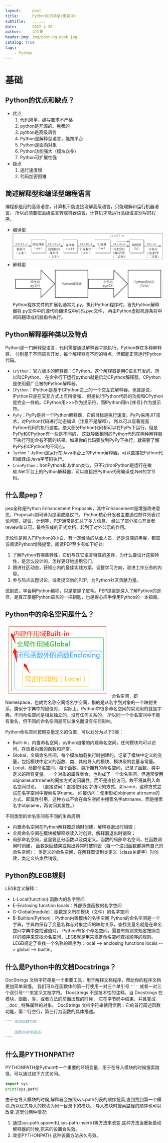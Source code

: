 ```yaml
---
layout:     post
title:      Python知识手册(更新中)
subtitle:   ......
date:       2022-4-28
author:     呆贝斯
header-img: img/post-bg-desk.jpg
catalog: true
tags:
    - Python
---
```

# 基础

## Python的优点和缺点？
+ 优点
    1. 代码简单，编写要求不严格
    2. python是开源的、免费的
    3. python是高级语言
    4. Python是解释型语言，能跨平台
    5. Python是面向对象
    6. Python功能强大（模块众多）
    7. Python可扩展性强
+ 缺点
    1. 运行速度慢
    2. 代码加密困难

## 简述解释型和编译型编程语言
编程都是用的高级语言，计算机不能直接理解高级语言，只能理解和运行机器语言，
所以必须要把高级语言转成机器语言，计算机才能运行高级语言别写的程序。
+ 编译型
![](/img/compile.png)
+ 解释型
![](/img/explain.png)
Python程序文件的扩展名通常为.py。执行Python程序时，首先Python解释器将.py文件中的源代码翻译成中间码.pyc文件，
再由Python虚拟机逐条将中间码翻译成机器指令执行。

## Python解释器种类以及特点
Python是一门解释型语言，代码需要通过解释器才能执行，Python存在多种解释器，
分别基于不同语言开发，每个解释器有不同的特点，但都能正常运行Python代码。
+ `CPython`：官方版本的解释器：CPython。这个解释器是用C语言开发的，所以叫CPython。
在命令行下运行python就是启动CPython解释器。CPython是使用最广且被的Python解释器。
+ `IPython`：IPython是基于CPython之上的一个交互式解释器，也就是说，IPython只是在交互方式上有所增强，
但是执行Python代码的功能和CPython是完全一样的。CPython用>>>作为提示符，而IPython用In [序号]:作为提示符。
+ `PyPy`：PyPy是另一个Python解释器，它的目标是执行速度。PyPy采用JIT技术，对Python代码进行动态编译（注意不是解释），
所以可以显著提高Python代码的执行速度。绝大部分Python代码都可以在PyPy下运行，但是PyPy和CPython有一些是不同的，
这就导致相同的Python代码在两种解释器下执行可能会有不同的结果。如果你的代码要放到PyPy下执行，就需要了解PyPy和CPython的不同点。
+ `Jython`：Jython是运行在Java平台上的Python解释器，可以直接把Python代码编译成Java字节码执行。
+ `IronPython`：IronPython和Jython类似，只不过IronPython是运行在微软.Net平台上的Python解释器，可以直接把Python代码编译成.Net的字节码。

## 什么是pep？
pep全称是Python Enhancement Proposals，其中Enhancement是增强改进意思，Proposals则可译为提案或建议书。
Python核心开发者主要通过邮件列表讨论问题、提议、计划等，PEP通常是汇总了多方信息，
经过了部分核心开发者review和认可，最终形成的正式文档，起到了对外公示的作用。

无论你是刚入门Python的小白、有一定经验的从业人员，还是资深的黑客，都应该阅读Python增强提案，阅读PEP至少有如下好处:
1. 了解Python有哪些特性，它们与其它语言特性的差异，为什么要设计这些特性，是怎么设计的，怎样更好地运用它们。
2. 跟进社区动态，获知业内的最佳实践方案，调整学习方向，改进工作业务的内容。
3. 参与热点议题讨论，或者提交新的PEP，为Python社区贡献力量。

说到底，学会用Python编程，只是掌握了皮毛。PEP提案是深入了解Python的途径，是真正掌握Python语言的一把钥匙，也是得心应手使用Python的一本指南。

## Python中的命名空间是什么？
![](/img/python_namespace.png)
命名空间，即Namespace，也成为名称空间或名字空间，指的是从名字到对象的一个映射关系，类似于字典中的键值对，
实际上，Python中很多命名空间的实现用的就是字典。不同命名空间是相互独立的，没有任何关系的，
所以同一个命名空间中不能有重名，但不同的命名空间是可以重名而没有任何影响。

Python命名空间按照变量定义的位置，可以划分为以下3类：
+ Built-in，内置命名空间，python自带的内建命名空间，任何模块均可以访问，存放着内置的函数和异常。
+ Global，全局命名空间，每个模块加载执行时创建的，记录了模块中定义的变量，包括模块中定义的函数、类、其他导入的模块、模块级的变量与常量。
+ Local，局部命名空间，每个函数、类所拥有的命名空间，记录了函数、类中定义的所有变量。
一个对象的属性集合，也构成了一个命名空间。但通常使用objname.attrname的间接方式访问属性，而不是直接访问，故不将其列入命名空间讨论。
（直接访问：直接使用名字访问的方式，如name，这种方式尝试在名字空间中搜索名字name。
间接访问：使用形如objname.attrname的方式，即属性引用，这种方式不会在命名空间中搜索名字attrname，而是搜索名字objname，再访问其属性。）

不同类型的命名空间有不同的生命周期：
+ 内置命名空间在Python解释器启动时创建，解释器退出时销毁；
+ 全局命名空间在模块被解释器读入时创建，解释器退出时销毁；
+ 局部命名空间，这里要区分函数以及类定义。函数的局部命名空间，在函数调用时创建，
函数返回结果或抛出异常时被销毁（每一个递归函数都拥有自己的命名空间）；
类定义的命名空间，在解释器读到类定义（class关键字）时创建，类定义结束后销毁。

## Python的LEGB规则
LEGB含义解释：
+ L-Local(function):函数内的名字空间
+ E-Enclosing function locals：外部嵌套函数的名字空间
+ G-Global(module)：函数定义所在模块（文件）的名字空间
+ B-Builtion(Python)：Python内置模块的名字空间
Python的命名空间是一个字典，字典内保存了变量名称与对象之间的映射关系，查找变量名就是在命名空间字典中查找键值对。
Python有多个命名空间，需要有规则来规定按照总样的顺序来查找命名空间，LEGB就是用来规定命名空间查找顺序的规则。
LEGB规定了查找一个名称的顺序为：local --> enclosing functions locals --> global --> builtin。

## 什么是Python中的文档Docstrings？
DocStrings 文档字符串是一个重要工具，用于解释文档程序，帮助你的程序文档更加简单易懂。
我们可以在函数体的第一行使用一对三个单引号 `''' `或者一对三个双引号` """ `来定义文档字符。
Docstrings 不是技术性的注释。当 Docstrings 在模块，函数，类，或者方法的前面出现的时候，
它在字节码中结束，并且变成__doc__特殊属性的对象。
DocStrings 文档字符串使用惯例：它的首行简述函数功能，第二行空行，第三行为函数的具体描述。
```python 
""" 简述函数功能
    
    函数的具体描述。
"""
```

## 什么是PYTHONPATH?
PYTHONPATH是Python中一个重要的环境变量，用于在导入模块的时候搜索路径，可以通过如下方式访问。
```python
import sys
print(sys.path)
```
由于在导入模块的时候,解释器会按照sys.path列表的顺序搜索,直到找到第一个模块,所以优先导入的模块为同一目录下的模块。
导入模块时搜索路径的顺序也可以改变.这里分两种情况:
1. 通过sys.path.append(),sys.path.insert()等方法来改变,这种方法当重新启动解释器的时候,原来的设置会失效。
2. 改变PYTHONPATH,这种设置方法永久有效。



